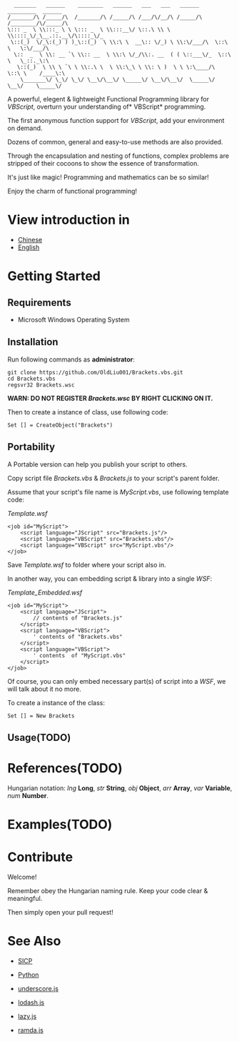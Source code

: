 ```
  _______   ______    ________   ______   ___   ___   ______   _________  ______
/_______/\ /_____/\  /_______/\ /_____/\ /___/\/__/\ /_____/\ /________/\/_____/\
\::: _  \ \\:::_ \ \ \::: _  \ \\:::__\/ \::.\ \\ \ \\::::_\/_\__.::.__\/\::::_\/_
 \::(_)  \/_\:(_) ) )_\::(_)  \ \\:\ \  __\:: \/_) \ \\:\/___/\  \::\ \   \:\/___/\
  \::  _  \ \\: __ `\ \\:: __  \ \\:\ \/_/\\:. __  ( ( \::___\/_  \::\ \   \_::._\:\
   \::(_)  \ \\ \ `\ \ \\:.\ \  \ \\:\_\ \ \\: \ )  \ \ \:\____/\  \::\ \    /____\:\
    \_______\/ \_\/ \_\/ \__\/\__\/ \_____\/ \__\/\__\/  \_____\/   \__\/    \_____\/
```

A powerful, elegent & lightweight Functional Programming library for *VBScript*, overturn your understanding of* VBScript* programming.

The first anonymous function support for *VBScript*, add your environment on demand.

Dozens of common, general and easy-to-use methods are also provided.

Through the encapsulation and nesting of functions, complex problems are stripped of their cocoons to show the essence of transformation.

It's just like magic! Programming and mathematics can be so similar!

Enjoy the charm of functional programming!


# View introduction in

- [Chinese](Readme_zh.md)
- [English](Readme.md)

# Getting Started

## Requirements

- Microsoft Windows Operating System

## Installation

Run following commands as **administrator**:

```
git clone https://github.com/OldLiu001/Brackets.vbs.git
cd Brackets.vbs
regsvr32 Brackets.wsc
```

**WARN: DO NOT REGISTER *Brackets.wsc* BY RIGHT CLICKING ON IT.**

Then to create a instance of class, use following code:

```
Set [] = CreateObject("Brackets")
```

## Portability

A Portable version can help you publish your script to others.

Copy script file *Brackets.vbs* & *Brackets.js* to your script's parent folder.

Assume that your script's file name is *MyScript.vbs*, use following template code:


*Template.wsf*

```
<job id="MyScript">
	<script language="JScript" src="Brackets.js"/>
	<script language="VBScript" src="Brackets.vbs"/>
	<script language="VBScript" src="MyScript.vbs"/>
</job>
```

Save *Template.wsf* to folder where your script also in.

In another way, you can embedding script & library into a single *WSF*:

*Template_Embedded.wsf*

```
<job id="MyScript">
	<script language="JScript">
		// contents of "Brackets.js"
	</script>
	<script language="VBScript">
		' contents of "Brackets.vbs"
	</script>
	<script language="VBScript">
		' contents  of "MyScript.vbs"
	</script>
</job>
```

Of course, you can only embed necessary part(s) of script into a *WSF*, we will talk about it no more.

To create a instance of the class:

```
Set [] = New Brackets
```

## Usage(TODO)

# References(TODO)

Hungarian notation: *lng* **Long**, *str* **String**, *obj* **Object**, *arr* **Array**, *var* **Variable**, *num* **Number**.

# Examples(TODO)

# Contribute

Welcome!

Remember obey the Hungarian naming rule. Keep your code clear & meaningful.

Then simply open your pull request!

# See Also

- [SICP](https://mitpress.mit.edu/sites/default/files/sicp/index.html)

- [Python](https://www.python.org/)

- [underscore.js](https://github.com/jashkenas/underscore)

- [lodash.js](https://github.com/lodash/lodash)

- [lazy.js](https://github.com/dtao/lazy.js)

- [ramda.js](https://ramdajs.com/)
